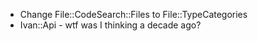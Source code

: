 * Change File::CodeSearch::Files to File::TypeCategories
* Ivan::Api - wtf was I thinking a decade ago?
